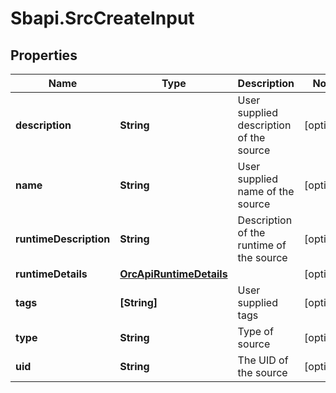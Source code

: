 # Sbapi.SrcCreateInput

## Properties

Name | Type | Description | Notes
------------ | ------------- | ------------- | -------------
**description** | **String** | User supplied description of the source | [optional] 
**name** | **String** | User supplied name of the source | [optional] 
**runtimeDescription** | **String** | Description of the runtime of the source | [optional] 
**runtimeDetails** | [**OrcApiRuntimeDetails**](OrcApiRuntimeDetails.md) |  | [optional] 
**tags** | **[String]** | User supplied tags | [optional] 
**type** | **String** | Type of source | [optional] 
**uid** | **String** | The UID of the source | [optional] 


